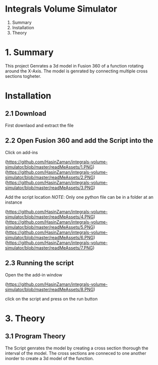 Integrals Volume Simulator
=======

 1. Summary
 2. Installation
 3. Theory


# 1. Summary

This project Genrates a 3d model in Fusion 360 of a function rotating around the X-Axis. The model is genrated by connecting multiple cross sections togheter.

# Installation

## 2.1 Download

First downlaod and extract the file

## 2.2 Open Fusion 360 and add the Script into the  

Click on add-ins

(https://github.com/HasinZaman/integrals-volume-simulator/blob/master/readMeAssets/1.PNG)
(https://github.com/HasinZaman/integrals-volume-simulator/blob/master/readMeAssets/2.PNG)
(https://github.com/HasinZaman/integrals-volume-simulator/blob/master/readMeAssets/3.PNG)


Add the script location
*NOTE*: Only one python file can be in a folder at an instance

(https://github.com/HasinZaman/integrals-volume-simulator/blob/master/readMeAssets/4.PNG)
(https://github.com/HasinZaman/integrals-volume-simulator/blob/master/readMeAssets/5.PNG)
(https://github.com/HasinZaman/integrals-volume-simulator/blob/master/readMeAssets/6.PNG)
(https://github.com/HasinZaman/integrals-volume-simulator/blob/master/readMeAssets/7.PNG)

## 2.3 Running the script

Open the the add-in window

(https://github.com/HasinZaman/integrals-volume-simulator/blob/master/readMeAssets/8.PNG)

click on the script and press on the run button


# 3. Theory

## 3.1 Program Theory

The Script genrates the model by creating a cross section thorough the interval of the model.
The cross sections are conneced to one another inorder to create a 3d model of the function.


